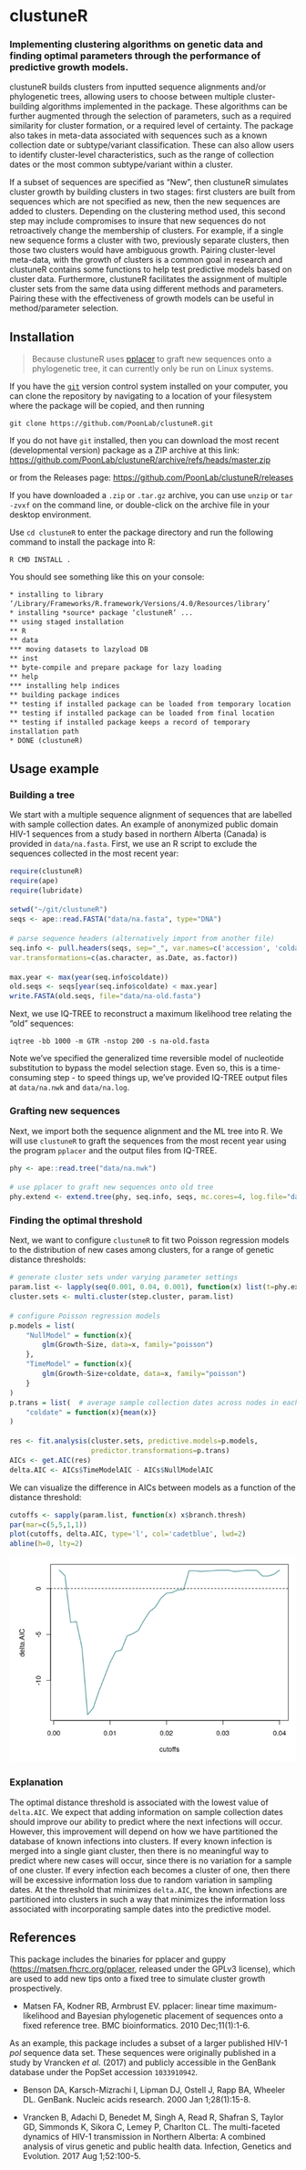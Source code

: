 # clustuneR

### Implementing clustering algorithms on genetic data and finding optimal parameters through the performance of predictive growth models.

clustuneR builds clusters from inputted sequence alignments and/or
phylogenetic trees, allowing users to choose between multiple
cluster-building algorithms implemented in the package. These algorithms
can be further augmented through the selection of parameters, such as a
required similarity for cluster formation, or a required level of
certainty. The package also takes in meta-data associated with sequences
such as a known collection date or subtype/variant classification. These
can also allow users to identify cluster-level characteristics, such as
the range of collection dates or the most common subtype/variant within
a cluster.

If a subset of sequences are specified as “New”, then clustuneR
simulates cluster growth by building clusters in two stages: first
clusters are built from sequences which are not specified as new, then
the new sequences are added to clusters. Depending on the clustering
method used, this second step may include compromises to insure that new
sequences do not retroactively change the membership of clusters. For
example, if a single new sequence forms a cluster with two, previously
separate clusters, then those two clusters would have ambiguous growth.
Pairing cluster-level meta-data, with the growth of clusters is a common
goal in research and clustuneR contains some functions to help test
predictive models based on cluster data. Furthermore, clustuneR
facilitates the assignment of multiple cluster sets from the same data
using different methods and parameters. Pairing these with the
effectiveness of growth models can be useful in method/parameter
selection.

## Installation

> Because clustuneR uses [pplacer](https://github.com/matsen/pplacer/)
> to graft new sequences onto a phylogenetic tree, it can currently only
> be run on Linux systems.

If you have the [`git`](https://git-scm.com/) version control system
installed on your computer, you can clone the repository by navigating
to a location of your filesystem where the package will be copied, and
then running

    git clone https://github.com/PoonLab/clustuneR.git 

If you do not have `git` installed, then you can download the most
recent (developmental version) package as a ZIP archive at this link:
<https://github.com/PoonLab/clustuneR/archive/refs/heads/master.zip>

or from the Releases page:
<https://github.com/PoonLab/clustuneR/releases>

If you have downloaded a `.zip` or `.tar.gz` archive, you can use
`unzip` or `tar -zvxf` on the command line, or double-click on the
archive file in your desktop environment.

Use `cd clustuneR` to enter the package directory and run the following
command to install the package into R:

    R CMD INSTALL .

You should see something like this on your console:

    * installing to library ‘/Library/Frameworks/R.framework/Versions/4.0/Resources/library’
    * installing *source* package ‘clustuneR’ ...
    ** using staged installation
    ** R
    ** data
    *** moving datasets to lazyload DB
    ** inst
    ** byte-compile and prepare package for lazy loading
    ** help
    *** installing help indices
    ** building package indices
    ** testing if installed package can be loaded from temporary location
    ** testing if installed package can be loaded from final location
    ** testing if installed package keeps a record of temporary installation path
    * DONE (clustuneR)

## Usage example

### Building a tree

We start with a multiple sequence alignment of sequences that are
labelled with sample collection dates. An example of anonymized public
domain HIV-1 sequences from a study based in northern Alberta (Canada)
is provided in `data/na.fasta`. First, we use an R script to exclude the
sequences collected in the most recent year:

``` r
require(clustuneR)
require(ape)
require(lubridate)

setwd("~/git/clustuneR")
seqs <- ape::read.FASTA("data/na.fasta", type="DNA")

# parse sequence headers (alternatively import from another file)
seq.info <- pull.headers(seqs, sep="_", var.names=c('accession', 'coldate', 'subtype'),
var.transformations=c(as.character, as.Date, as.factor))

max.year <- max(year(seq.info$coldate))
old.seqs <- seqs[year(seq.info$coldate) < max.year]
write.FASTA(old.seqs, file="data/na-old.fasta")
```

Next, we use IQ-TREE to reconstruct a maximum likelihood tree relating
the “old” sequences:

``` console
iqtree -bb 1000 -m GTR -nstop 200 -s na-old.fasta
```

Note we’ve specified the generalized time reversible model of nucleotide
substitution to bypass the model selection stage. Even so, this is a
time-consuming step - to speed things up, we’ve provided IQ-TREE output
files at `data/na.nwk` and `data/na.log`.

### Grafting new sequences

Next, we import both the sequence alignment and the ML tree into R. We
will use `clustuneR` to graft the sequences from the most recent year
using the program `pplacer` and the output files from IQ-TREE.

``` r
phy <- ape::read.tree("data/na.nwk")

# use pplacer to graft new sequences onto old tree
phy.extend <- extend.tree(phy, seq.info, seqs, mc.cores=4, log.file="data/na.log")
```

### Finding the optimal threshold

Next, we want to configure `clustuneR` to fit two Poisson regression
models to the distribution of new cases among clusters, for a range of
genetic distance thresholds:

``` r
# generate cluster sets under varying parameter settings
param.list <- lapply(seq(0.001, 0.04, 0.001), function(x) list(t=phy.extend, branch.thresh=x, boot.thresh=0.95))
cluster.sets <- multi.cluster(step.cluster, param.list) 

# configure Poisson regression models
p.models = list(
    "NullModel" = function(x){
        glm(Growth~Size, data=x, family="poisson")
    },
    "TimeModel" = function(x){
        glm(Growth~Size+coldate, data=x, family="poisson")
    }
)
p.trans = list(  # average sample collection dates across nodes in each cluster
    "coldate" = function(x){mean(x)}
)

res <- fit.analysis(cluster.sets, predictive.models=p.models, 
                    predictor.transformations=p.trans)
AICs <- get.AIC(res)
delta.AIC <- AICs$TimeModelAIC - AICs$NullModelAIC
```

We can visualize the difference in AICs between models as a function of
the distance threshold:

``` r
cutoffs <- sapply(param.list, function(x) x$branch.thresh)
par(mar=c(5,5,1,1))
plot(cutoffs, delta.AIC, type='l', col='cadetblue', lwd=2)
abline(h=0, lty=2)
```

![](README_files/figure-gfm/unnamed-chunk-4-1.png)<!-- -->

### Explanation

The optimal distance threshold is associated with the lowest value of
`delta.AIC`. We expect that adding information on sample collection
dates should improve our ability to predict where the next infections
will occur. However, this improvement will depend on how we have
partitioned the database of known infections into clusters. If every
known infection is merged into a single giant cluster, then there is no
meaningful way to predict where new cases will occur, since there is no
variation for a sample of one cluster. If every infection each becomes a
cluster of one, then there will be excessive information loss due to
random variation in sampling dates. At the threshold that minimizes
`delta.AIC`, the known infections are partitioned into clusters in such
a way that minimizes the information loss associated with incorporating
sample dates into the predictive model.

## References

This package includes the binaries for pplacer and guppy
(<https://matsen.fhcrc.org/pplacer>, released under the GPLv3 license),
which are used to add new tips onto a fixed tree to simulate cluster
growth prospectively.

-   Matsen FA, Kodner RB, Armbrust EV. pplacer: linear time
    maximum-likelihood and Bayesian phylogenetic placement of sequences
    onto a fixed reference tree. BMC bioinformatics. 2010 Dec;11(1):1-6.

As an example, this package includes a subset of a larger published
HIV-1 *pol* sequence data set. These sequences were originally published
in a study by Vrancken *et al.* (2017) and publicly accessible in the
GenBank database under the PopSet accession `1033910942`.

-   Benson DA, Karsch-Mizrachi I, Lipman DJ, Ostell J, Rapp BA,
    Wheeler DL. GenBank. Nucleic acids research. 2000 Jan 1;28(1):15-8.

-   Vrancken B, Adachi D, Benedet M, Singh A, Read R, Shafran S, Taylor
    GD, Simmonds K, Sikora C, Lemey P, Charlton CL. The multi-faceted
    dynamics of HIV-1 transmission in Northern Alberta: A combined
    analysis of virus genetic and public health data. Infection,
    Genetics and Evolution. 2017 Aug 1;52:100-5.
